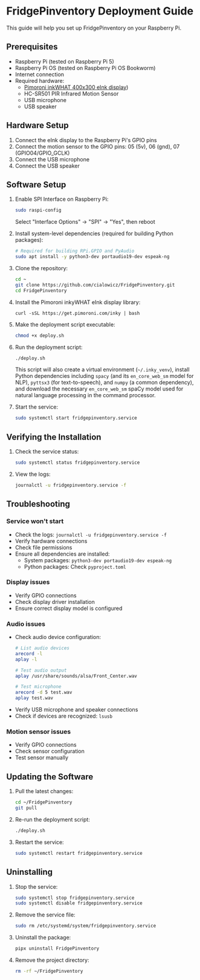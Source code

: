 # FridgePinventory Deployment Guide

This guide will help you set up FridgePinventory on your Raspberry Pi.

## Prerequisites

- Raspberry Pi (tested on Raspberry Pi 5)
- Raspberry Pi OS (tested on Raspberry Pi OS Bookworm)
- Internet connection
- Required hardware:
  - [Pimoroni inkWHAT 400x300 eInk display](https://learn.pimoroni.com/article/getting-started-with-inky-what))
  - HC-SR501 PIR Infrared Motion Sensor
  - USB microphone
  - USB speaker

## Hardware Setup

1. Connect the eInk display to the Raspberry Pi's GPIO pins
2. Connect the motion sensor to the GPIO pins: 05 (5v), 06 (gnd), 07 (GPIO04/GPIO_GCLK)
3. Connect the USB microphone
4. Connect the USB speaker

## Software Setup

1. Enable SPI Interface on Raspberry Pi:
   ```bash
   sudo raspi-config
   ```
   Select "Interface Options" -> "SPI" -> "Yes", then reboot

2. Install system-level dependencies (required for building Python packages):
   ```bash
   # Required for building RPi.GPIO and PyAudio
   sudo apt install -y python3-dev portaudio19-dev espeak-ng
   ```

3. Clone the repository:
   ```bash
   cd ~
   git clone https://github.com/cialowicz/FridgePinventory.git
   cd FridgePinventory
   ```

4. Install the Pimoroni inkyWHAT eInk display library:
   ```
   curl -sSL https://get.pimoroni.com/inky | bash
   ```

5. Make the deployment script executable:
   ```bash
   chmod +x deploy.sh
   ```

6. Run the deployment script:
   ```bash
   ./deploy.sh
   ```
   This script will also create a virtual environment (`~/.inky_venv`), install Python dependencies including `spacy` (and its `en_core_web_sm` model for NLP), `pyttsx3` (for text-to-speech), and `numpy` (a common dependency), and download the necessary `en_core_web_sm` spaCy model used for natural language processing in the command processor.

7. Start the service:
   ```bash
   sudo systemctl start fridgepinventory.service
   ```

## Verifying the Installation

1. Check the service status:
   ```bash
   sudo systemctl status fridgepinventory.service
   ```

2. View the logs:
   ```bash
   journalctl -u fridgepinventory.service -f
   ```

## Troubleshooting

### Service won't start
- Check the logs: `journalctl -u fridgepinventory.service -f`
- Verify hardware connections
- Check file permissions
- Ensure all dependencies are installed:
  - System packages: `python3-dev portaudio19-dev espeak-ng`
  - Python packages: Check `pyproject.toml`

### Display issues
- Verify GPIO connections
- Check display driver installation
- Ensure correct display model is configured

### Audio issues
- Check audio device configuration:
  ```bash
  # List audio devices
  arecord -l
  aplay -l
  
  # Test audio output
  aplay /usr/share/sounds/alsa/Front_Center.wav
  
  # Test microphone
  arecord -d 5 test.wav
  aplay test.wav
  ```
- Verify USB microphone and speaker connections
- Check if devices are recognized: `lsusb`

### Motion sensor issues
- Verify GPIO connections
- Check sensor configuration
- Test sensor manually

## Updating the Software

1. Pull the latest changes:
   ```bash
   cd ~/FridgePinventory
   git pull
   ```

2. Re-run the deployment script:
   ```bash
   ./deploy.sh
   ```

3. Restart the service:
   ```bash
   sudo systemctl restart fridgepinventory.service
   ```

## Uninstalling

1. Stop the service:
   ```bash
   sudo systemctl stop fridgepinventory.service
   sudo systemctl disable fridgepinventory.service
   ```

2. Remove the service file:
   ```bash
   sudo rm /etc/systemd/system/fridgepinventory.service
   ```

3. Uninstall the package:
   ```bash
   pipx uninstall FridgePinventory
   ```

4. Remove the project directory:
   ```bash
   rm -rf ~/FridgePinventory
   ``` 
